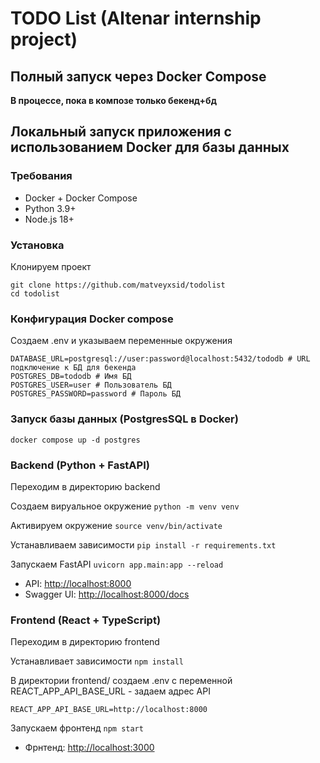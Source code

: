 # TODO List (Altenar internship project)

## Полный запуск через Docker Compose

**В процессе, пока в композе только бекенд+бд**


## Локальный запуск приложения с использованием Docker для базы данных

### Требования
- Docker + Docker Compose
- Python 3.9+
- Node.js 18+

### Установка 

Клонируем проект
```
git clone https://github.com/matveyxsid/todolist
cd todolist
```


### Конфигурация Docker compose
Создаем .env и указываем переменные окружения

```
DATABASE_URL=postgresql://user:password@localhost:5432/tododb # URL подключение к БД для бекенда
POSTGRES_DB=tododb # Имя БД
POSTGRES_USER=user # Пользователь БД
POSTGRES_PASSWORD=password # Пароль БД
```


### Запуск базы данных (PostgresSQL в Docker)
```
docker compose up -d postgres
```


### Backend (Python + FastAPI)

Переходим в директорию backend 

Создаем вируальное окружение
```python -m venv venv```

Активируем окружение
```source venv/bin/activate```

Устанавливаем зависимости
```pip install -r requirements.txt```

Запускаем FastAPI
```uvicorn app.main:app --reload```

- API: [http://localhost:8000](http://localhost:8000)  
- Swagger UI: [http://localhost:8000/docs](http://localhost:8000/docs)


### Frontend (React + TypeScript)
Переходим в директорию frontend

Устанавливает зависимости
```npm install```

В директории frontend/ создаем .env с переменной REACT_APP_API_BASE_URL - задаем адрес API
```
REACT_APP_API_BASE_URL=http://localhost:8000 
```

Запускаем фронтенд
```npm start```

- Фрнтенд: [http://localhost:3000](http://localhost:3000)